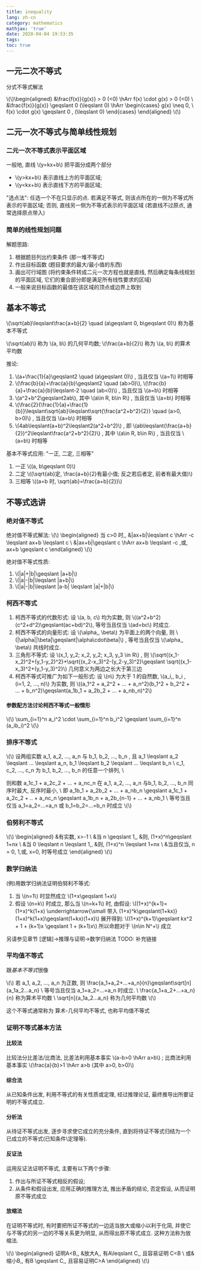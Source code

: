 ```yaml
---
title: inequality
lang: zh-cn
category: mathematics
mathjax: 'true'
date: 2020-04-04 19:53:35
tags:
toc: true
---
```


## 一元二次不等式

分式不等式解法

\\(\\)\begin{aligned}
    &\frac{f(x)}{g(x)} > 0 (<0) \hArr f(x) \cdot g(x) > 0 (<0) \\
    &\frac{f(x)}{g(x)} \geqslant 0 (\leqslant 0) \hArr
    \begin{cases}
        g(x) \neq 0, \\
        f(x) \cdot g(x) \geqslant 0 \, (\leqslant 0)
    \end{cases}
\end{aligned}
\\(\\)

## 二元一次不等式与简单线性规划

### 二元一次不等式表示平面区域

一般地, 直线 \\(y=kx+b\\) 把平面分成两个部分
* \\(y>kx+b\\) 表示直线上方的平面区域;
* \\(y<kx+b\\) 表示直线下方的平面区域;

"选点法": 任选一个不在只显示的点. 若满足不等式, 则该点所在的一侧为不等式所表示的平面区域; 否则, 直线另一侧为不等式表示的平面区域 (若直线不过原点, 通常选择原点带入)

### 简单的线性规划问题

解题思路:
1. 根据题目列出约束条件 (那一堆不等式)
2. 作出目标函数 (题目要求的最大/最小值的东西)
3. 画出可行域图 (将约束条件转成二元一次方程也就是直线, 然后确定每条线规划的平面区域, 它们的重合部分即是满足所有线性要求的区域)
4. 一般来说目标函数的最值在该区域的顶点或边界上取到

## 基本不等式

\\(\sqrt{ab}\leqslant\frac{a+b}{2} \quad (a\geqslant 0, b\geqslant 0)\\) 称为基本不等式

\\(\sqrt{ab}\\) 称为 \\(a, b\\) 的几何平均数; \\(\frac{a+b}{2}\\) 称为 \\(a, b\\) 的算术平均数

推论:
1. \\(a+\frac{1}{a}\geqslant2 \quad (a\geqslant 0)\\) , 当且仅当 \\(a=1\\) 时相等
2. \\(\frac{b}{a}+\frac{a}{b}\geqslant2 \quad (ab>0)\\), \\(\frac{b}{a}+\frac{a}{b}\leqslant-2 \quad (ab<0)\\) , 当且仅当 \\(a=b\\) 时相等
3. \\(a^2+b^2\geqslant2ab\\), 其中 \\(a\in R, b\in R\\) , 当且仅当 \\(a=b\\) 时相等
4. \\(\frac{2}{\frac{1}{a}+\frac{1}{b}}\leqslant\sqrt{ab}\leqslant\sqrt{\frac{a^2+b^2}{2}} \quad (a>0, b>0)\\) , 当且仅当 \\(a=b\\) 时相等
5. \\(4ab\leqslant(a+b)^2\leqslant2(a^2+b^2)\\) , 即 \\(ab\leqslant(\frac{a+b}{2})^2\leqslant\frac{a^2+b^2}{2}\\) , 其中 \\(a\in R, b\in R\\) , 当且仅当 \\(a=b\\) 时相等

基本不等式应用: "一正, 二定, 三相等"
1. 一正 \\((a, b\geqslant 0)\\) 
2. 二定 \\((\sqrt{ab}定, \frac{a+b}{2}有最小值; 反之若后者定, 前者有最大值)\\)
3. 三相等 \\((a=b 时, \sqrt{ab}=\frac{a+b}{2})\\)

## 不等式选讲

### 绝对值不等式

绝对值不等式解法:
\\(\\)
\begin{aligned}
    当 c>0 时,\, &|ax+b|\leqslant c \hArr -c \leqslant ax+b \leqslant c \\
    &|ax+b|\geqslant c \hArr ax+b \leqslant -c \,或\, ax+b \geqslant c
\end{aligned}
\\(\\)

绝对值不等式性质:
1. \\(|a|+|b|\geqslant |a+b|\\)
2. \\(|a|-|b|\leqslant |a+b|\\)
3. \\(|a|-|b|\leqslant |a-b| \leqslant |a|+|b|\\)

### 柯西不等式

1. 柯西不等式的代数形式: 设 \\(a, b, c\\) 均为实数, 则 \\((a^2+b^2)(c^2+d^2)\geqslant(ac+bd)^2\\), 等号当且仅当 \\(ad=bc\\) 时成立.
2. 柯西不等式的向量形式: 设 \\(\alpha,\, \beta\\) 为平面上的两个向量, 则 \\(|\alpha||\beta|\geqslant|\alpha\cdot\beta|\\) , 等号当且仅当 \\(\alpha,\, \beta\\) 共线时成立.
3. 三角形不等式: 设 \\(x_1, y_2; x_2, y_2; x_3, y_3 \in R\\) , 则
   \\(\sqrt{(x_1-x_2)^2+(y_1-y_2)^2}+\sqrt{(x_2-x_3)^2-(y_2-y_3)^2}\geqslant \sqrt{(x_1-x_3)^2+(y_1-y_3)^2}\\)
   几何意义为两边之长大于第三边
4. 柯西不等式可推广为如下一般形式:
   设 \\(n\\) 为大于 1 的自然数, \\(a_i,\, b_i \, (i=1, 2, ..., n)\\) 为实数, 则 \\((a_1^2 + a_2^2 + ... + a_n^2)(b_1^2 + b_2^2 + ... + b_n^2)\geqslant(a_1b_1 + a_2b_2 + ... + a_nb_n)^2\\)

#### 参数配方法讨论柯西不等式一般情形

\\(\\)
\sum_{i=1}^n a_i^2 \cdot \sum_{i=1}^n b_i^2 \geqslant \sum_{i=1}^n (a_ib_i)^2
\\(\\)

### 排序不等式

\\(\\)
设两组实数 a_1, a_2, ..., a_n 与 b_1, b_2, ..., b_n , 且 a_1   \leqslant a_2 \leqslant ... \leqslant a_n, b_1 \leqslant b_2   \leqslant ... \leqslant b_n \\
c_1, c_2, ..., c_n 为 b_1, b_2, ..., b_n 的任意一个排列, \\

则和数 a_1c_1 + a_2c_2 + ... + a_nc_n 在 a_1, a_2, ..., a_n 与b_1,    b_2, ..., b_n 同序时最大, 反序时最小, \\
即 a_1b_1 + a_2b_2 + ... + a_nb_n \geqslant a_1c_1 + a_2c_2 + .. +    a_nc_n \geqslant a_1b_n + a_2b_{n-1} + ... + a_nb_1 \\
等号当且仅当 a_1=a_2=...=a_n 或 b_1=b_2=...=b_n 时成立
\\(\\)

### 伯努利不等式

\\(\\)
\begin{aligned}
    &有实数\, x>-1 \\
    &当 n \geqslant 1,\, &则\, (1+x)^n\geqslant 1+nx \\
    &当 0 \leqslant n \leqslant 1,\, &则\, (1+x)^n \leqslant 1+nx \\
    &当且仅当\, n = 0, 1\,或\, x=0\, 时等号成立
\end{aligned}
\\(\\)

### 数学归纳法

(例)用数学归纳法证明伯努利不等式:
1. 当 \\(n=1\\) 时显然成立 \\(1+x\geqslant 1+x\\)
2. 假设 \\(n=k\\) 时成立, 那么当 \\(n=k+1\\) 时, 由假设:
   \\((1+x)^{k+1}=(1+x)^k(1+x) \underrightarrow{\small 带入 (1+x)^k\geqslant(1+kx)} (1+x)^k(1+x)\geqslant(1+kx)(1+x)\\)
   展开得到:
   \\((1+x)^{k+1}\geqslant kx^2 + 1 + (k+1)x \geqslant 1 + (k+1)x\\)
   所以命题对于 \\(n\in N^+\\) 成立

另请参见章节 \[逻辑\]->推理与证明->数学归纳法
TODO: 补充链接

### 平均值不等式

跟*基本不等式*很像

\\(\\)
若 a_1, a_2, ..., a_n 为正数, 则 \frac{a_1+a_2+...+a_n}{n}\geqslant\sqrt[n]{a_1a_2...a_n} \\
等号当且仅当 a_1=a_2=...=a_n 时成立. \\
\frac{a_1+a_2+...+a_n}{n} 称为算术平均数 \\
\sqrt[n]{a_1a_2...a_n} 称为几何平均数
\\(\\)

这个不等式通常称为 算术-几何平均不等式, 也称平均值不等式

### 证明不等式基本方法

#### 比较法

比较法分比差法/比商法, 
比差法利用基本事实 \\(a-b>0 \hArr a>b\\) ;
比商法利用基本事实 \\(\frac{a}{b}>1 \hArr a>b (其中 a>0, b>0)\\)

#### 综合法

从已知条件出发, 利用不等式的有关性质或定理, 经过推理论证, 最终推导出所要证明的不等式成立.

#### 分析法

从待证不等式出发, 逐步寻求使它成立的充分条件, 直到将待证不等式归结为一个已成立的不等式(已知条件\定理等).

#### 反证法

运用反证法证明不等式, 主要有以下两个步骤:
1. 作出与所证不等式相反的假设;
2. 从条件和假设出发, 应用正确的推理方法, 推出矛盾的结论, 否定假设, 从而证明原不等式成立

#### 放缩法

在证明不等式时, 有时要把所证不等式的一边适当放大或缩小以利于化简, 并使它与不等式的另一边的不等关系更为明显, 从而得出原不等式成立. 这种方法称为放缩法.

\\(\\)
\begin{aligned}
    证明A<B,\, &放大A,\, 有A\leqslant C,\, 且容易证明 C<B \\
    或&缩小B,\, 有B \geqslant C,\, 且容易证明C>A
\end{aligned}
\\(\\)
